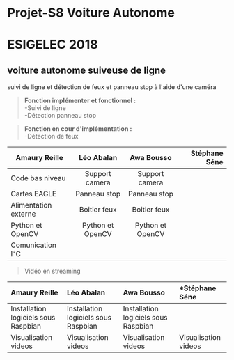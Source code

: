 # Projet-S8 Voiture Autonome

# ESIGELEC 2018


## voiture autonome suiveuse de ligne

suivi de ligne et détection de feux et panneau stop à l'aide d'une caméra



>**Fonction implémenter et fonctionnel :**  
  -Suivi de ligne                                     
  -Détection panneau stop

>**Fonction en cour d'implémentation :**  
  -Détection de feux
 



|  **Amaury Reille**        | **Léo Abalan**           | **Awa Bousso**  | **Stéphane Séne**  |
| ------------- |:-------------:| :-----:| -----:|
| Code bas niveau      | Support camera | Support camera |     |
| Cartes EAGLE      | Panneau stop      |   Panneau stop |     |
| Alimentation externe | Boitier feux      |    Boitier feux |     |
| Python et OpenCV      |   Python et OpenCV    |  Python et OpenCV  |     |
| Comunication I²C       |       |    |     |
  
  
  
  
>Vidéo en streaming

|  **Amaury Reille**        | **Léo Abalan**           | **Awa Bousso**  | ***Stéphane Séne**  |
| :------------- |:-------------| :-----| :-----|
| Installation logiciels sous Raspbian | Installation logiciels sous Raspbian | Installation logiciels sous Raspbian |  | 
| Visualisation videos | Visualisation videos | Visualisation videos     | Visualisation videos |

